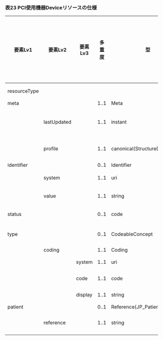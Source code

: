### 表23 PCI使用機器Deviceリソースの仕様

| 要素Lv1 | 要素Lv2 | 要素Lv3 | 多重度 | 型 | 値 | 心カテレポートCDAとのマッピング | 説明 |
|---|---|---|---|---|---|---|---|
| resourceType |  |  |  |  | "Device" |  | Deviceリソースであることを示す。 |
| meta |  |  | 1..1 | Meta |  |  |  |
|  | lastUpdated |  | 1..1 | instant | "2023-12-25T20:21:32+09:00" |  | 最終更新日時。YYYY-MM-DDThh:mm:ss.sss+zz:zz。値は例示。 |
|  | profile |  | 1..1 | canonical(StructureDefinition) | http://jpfhir.jp/fhir/SEAMAT/StructureDefinition/J<BR>P_Device_PCI |  | 本リソースのプロファイルを識別するURLを指定する。値は固定。 |
| identifier |  |  | 0..1 | Identifier |  |  | 使用機器のID |
|  | system |  | 1..1 | uri | "http://jpfhir.jp/fhir/core/IdSystem/resourceInsta<BR>nce-identifier" |  | 使用機器IDに対する名前空間識別子。固定値。 |
|  | value |  | 1..1 | string | "0009999992_20240115_LJCS-300R_20240117185921.0227<BR>990001.2024011417332568.2024011417332568_202401171<BR>85921000_-_1.61" |  | 使用機器IDの文字列。値は例示。 |
| status |  |  | 0..1 | code | active |  | 使用機器のレコードがアクティブかどうか。固定値。 |
| type |  |  | 0..1 | CodeableConcept |  |  | 使用機器の種別。PCI処置の81002-8<使用機器>の情報をセットする。 |
|  | coding |  | 1..1 | Coding |  |  |  |
|  |  | system | 1..1 | uri | "http://loinc.org" |  | LOINCコードを意味する固定値。 |
|  |  | code | 1..1 | code | "LA26041-6" |  | 使用機器を表すLOINCコード。値は例示。 |
|  |  | display | 1..1 | string | "バルーン" |  | 使用機器のLOINCコードに対する名称。値は例示。 |
| patient |  |  | 0..1 | Reference(JP_Patient_SEAMAT) |  |  |  |
|  | reference |  | 1..1 | string | "urn:uuid:77fbc1a7-8e7e-494c-9763-6545a73afcc4" |  | PatientリソースのfullUrl要素に指定されるUUIDを指定。値は例示。 |

